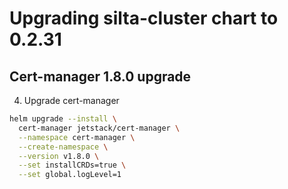 # Upgrading silta-cluster chart to 0.2.31

## Cert-manager 1.8.0 upgrade

4. Upgrade cert-manager
```bash
helm upgrade --install \
  cert-manager jetstack/cert-manager \
  --namespace cert-manager \
  --create-namespace \
  --version v1.8.0 \
  --set installCRDs=true \
  --set global.logLevel=1
```
